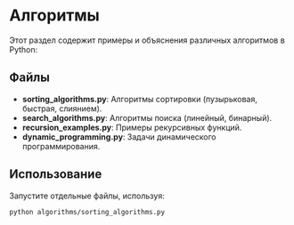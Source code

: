 # Алгоритмы

Этот раздел содержит примеры и объяснения различных алгоритмов в Python:

## Файлы

- **sorting_algorithms.py**: Алгоритмы сортировки (пузырьковая, быстрая, слиянием).
- **search_algorithms.py**: Алгоритмы поиска (линейный, бинарный).
- **recursion_examples.py**: Примеры рекурсивных функций.
- **dynamic_programming.py**: Задачи динамического программирования.

## Использование

Запустите отдельные файлы, используя:
```bash
python algorithms/sorting_algorithms.py